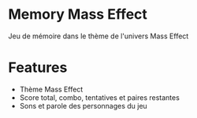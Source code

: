 # Memory Mass Effect
 Jeu de mémoire dans le thème de l'univers Mass Effect
 
# Features
- Thème Mass Effect
- Score total, combo, tentatives et paires restantes
- Sons et parole des personnages du jeu
